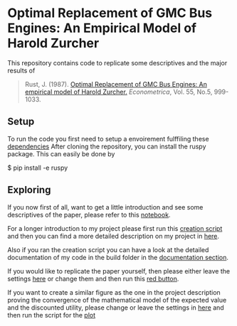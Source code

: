 # Optimal Replacement of GMC Bus Engines: An Empirical Model of Harold Zurcher

This repository contains code to replicate some descriptives and the major results of
> Rust, J. (1987). [Optimal Replacement of GMC Bus Engines: An empirical model of Harold Zurcher.](https://doi.org/10.2307/1911259) *Econometrica*, Vol. 55, No.5, 999-1033.

Setup
-----
To run the code you first need to setup a envoirement fulffiling these [dependencies](https://github.com/OpenSourceEconomics/ruspy/blob/master/environment.yml)
After cloning the repository, you can install the ruspy package. This can easily be done by

  $ pip install -e ruspy

Exploring
---------
If you now first of all, want to get a little introduction and see some descriptives of the paper, please refer to this [notebook](https://github.com/OpenSourceEconomics/ruspy/blob/master/replication/replicate%20descriptives.ipynb).

For a longer introduction to my project please first run this [creation script](https://github.com/OpenSourceEconomics/ruspy/blob/master/create_project.py) and then you can find a more detailed description on my project in [here](https://github.com/OpenSourceEconomics/ruspy/tree/master/promotion/project_description).

Also if you ran the creation script you can have a look at the detailed documentation of my code in the build folder in the [documentation section](https://github.com/OpenSourceEconomics/ruspy/tree/master/documentation).

If you would like to replicate the paper yourself, then please either leave the settings [here](https://github.com/OpenSourceEconomics/ruspy/blob/master/promotion/replication/init_replication.yml) or change them and then run this [red button](https://github.com/OpenSourceEconomics/ruspy/blob/master/promotion/replication/red_button_replication.py).

If you want to create a similar figure as the one in the project description proving the convergence of the mathematical model of the expected value and the discounted utility, please change or leave the settings in [here](https://github.com/OpenSourceEconomics/ruspy/blob/master/promotion/simulation/init.yml) and then run the script for the [plot](https://github.com/OpenSourceEconomics/ruspy/blob/master/promotion/simulation/figure_1.py)
